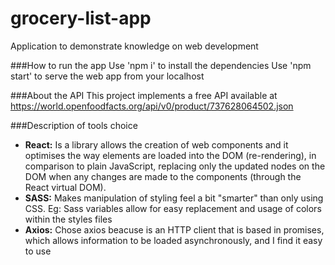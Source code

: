 # grocery-list-app
Application to demonstrate knowledge on web development

###How to run the app
Use 'npm i' to install the dependencies
Use 'npm start' to serve the web app from your localhost

###About the API
This project implements a free API available at https://world.openfoodfacts.org/api/v0/product/737628064502.json

###Description of tools choice
* **React:** Is a library allows the creation of web components and it optimises the way elements are loaded into the DOM (re-rendering), in comparison to plain JavaScript, replacing only the updated nodes on the DOM when any changes are made to the components (through the React virtual DOM).
* **SASS:** Makes manipulation of styling feel a bit "smarter" than only using CSS. Eg: Sass variables allow for easy replacement and usage of colors within the styles files
* **Axios:** Chose axios beacuse is an HTTP client that is based in promises, which allows information to be loaded asynchronously, and I find it easy to use
